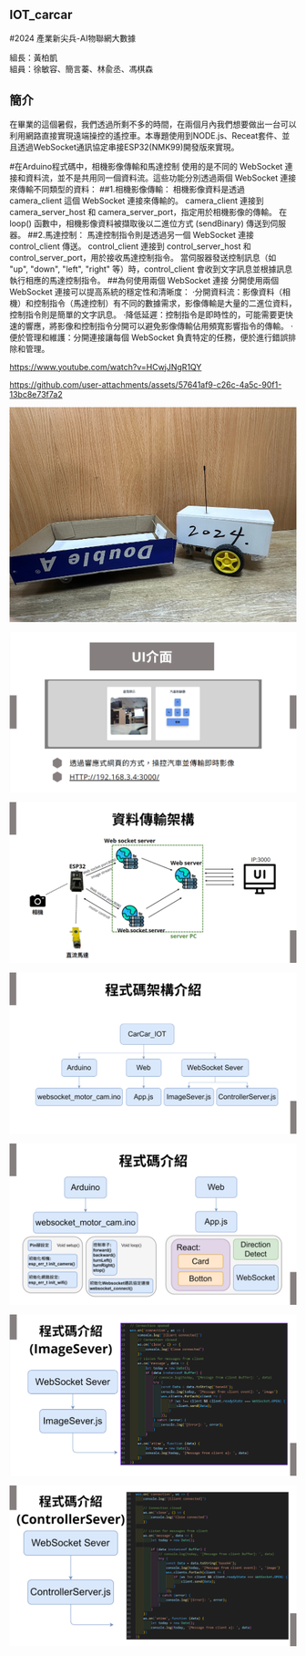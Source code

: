 ## IOT_carcar

#2024 產業新尖兵-AI物聯網大數據  

組長：黃柏凱  
組員：徐敏容、簡言蓁、林兪丞、馮棋森  

## 簡介
在畢業的這個暑假，我們透過所剩不多的時間，在兩個月內我們想要做出一台可以利用網路直接實現遠端操控的遙控車。本專題使用到NODE.js、Receat套件、並且透過WebSocket通訊協定串接ESP32(NMK99)開發版來實現。


#在Arduino程式碼中，相機影像傳輸和馬達控制 使用的是不同的 WebSocket 連接和資料流，並不是共用同一個資料流。這些功能分別透過兩個 WebSocket 連接來傳輸不同類型的資料：
##1.相機影像傳輸：
相機影像資料是透過 camera_client 這個 WebSocket 連接來傳輸的。
camera_client 連接到 camera_server_host 和 camera_server_port，指定用於相機影像的傳輸。
在 loop() 函數中，相機影像資料被擷取後以二進位方式 (sendBinary) 傳送到伺服器。
##2.馬達控制：
馬達控制指令則是透過另一個 WebSocket 連接 control_client 傳送。
control_client 連接到 control_server_host 和 control_server_port，用於接收馬達控制指令。
當伺服器發送控制訊息（如 "up", "down", "left", "right" 等）時，control_client 會收到文字訊息並根據訊息執行相應的馬達控制指令。
##為何使用兩個 WebSocket 連接
分開使用兩個 WebSocket 連接可以提高系統的穩定性和清晰度：
‧分開資料流：影像資料（相機）和控制指令（馬達控制）有不同的數據需求，影像傳輸是大量的二進位資料，控制指令則是簡單的文字訊息。
‧降低延遲：控制指令是即時性的，可能需要更快速的響應，將影像和控制指令分開可以避免影像傳輸佔用頻寬影響指令的傳輸。
‧便於管理和維護：分開連接讓每個 WebSocket 負責特定的任務，便於進行錯誤排除和管理。

https://www.youtube.com/watch?v=HCwjJNgR1QY

https://github.com/user-attachments/assets/57641af9-c26c-4a5c-90f1-13bc8e73f7a2

![image](https://github.com/rong142/IOT_carcar/blob/main/img%26video/image.png)

![image](https://github.com/rong142/IOT_carcar/blob/main/img%26video/introduce_6.png)

![image](https://github.com/rong142/IOT_carcar/blob/main/img%26video/introduce_5.png)

![image](https://github.com/rong142/IOT_carcar/blob/main/img%26video/introduce_1.png)

![image](https://github.com/rong142/IOT_carcar/blob/main/img%26video/introduce_2.png)

![image](https://github.com/rong142/IOT_carcar/blob/main/img%26video/introduce_3.png)

![image](https://github.com/rong142/IOT_carcar/blob/main/img%26video/introduce_4.png)

